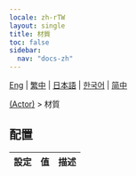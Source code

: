 ```yaml
---
locale: zh-rTW
layout: single
title: 材質
toc: false
sidebar:
  nav: "docs-zh"
---
```

[Eng](/dancexr/menu/2025.5/actor/materials) | [繁中](/tw/dancexr/menu/2025.5/actor/materials) | [日本語](/jp/dancexr/menu/2025.5/actor/materials) | [한국어](/kr/dancexr/menu/2025.5/actor/materials) | [简中](/zh/dancexr/menu/2025.5/actor/materials)

[(Actor)](../menu#(Actor)) > 材質

## 配置

| 設定 | 值 | 描述 |
| :--- | --- | :--- |
